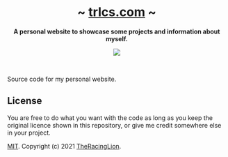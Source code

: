 <!---
  Created by TheRacingLion (http://trlcs.com/) - 2021
  -*Read LICENSE to know more about permissions*-

  Readme File. Everything there is to know about this website.
-->
<div align="center">
  <h1 align="center">~ <a href="http://trlcs.com/">trlcs.com</a> ~</h1>
  <strong>A personal website to showcase some projects and information about myself.</strong>
  <br>
  <p align="center">
    <a href="http://forthebadge.com"><img src="http://forthebadge.com/images/badges/oooo-kill-em.svg"></a>
  <br>
</p>
</div>
<br>

Source code for my personal website.

## License

You are free to do what you want with the code as long as you keep the original licence shown in this repository, or give me credit somewhere else in your project.

[MIT](LICENSE). Copyright (c) 2021 [TheRacingLion](http://trlcs.com/).
